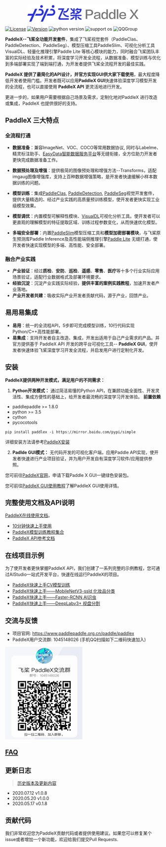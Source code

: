 <p align="center">
  <img src="./docs/gui/images/paddlex.png" width="360" height ="55" alt="PaddleX" align="middle" />
</p>

[![License](https://img.shields.io/badge/license-Apache%202-red.svg)](LICENSE)
[![Version](https://img.shields.io/github/release/PaddlePaddle/PaddleX.svg)](https://github.com/PaddlePaddle/PaddleX/releases)
![python version](https://img.shields.io/badge/python-3.6+-orange.svg)
![support os](https://img.shields.io/badge/os-linux%2C%20win%2C%20mac-yellow.svg)
![QQGroup](https://img.shields.io/badge/QQ_Group-1045148026-52B6EF?style=social&logo=tencent-qq&logoColor=000&logoWidth=20)

**PaddleX--飞桨全功能开发套件**，集成了飞桨视觉套件（PaddleClas、PaddleDetection、PaddleSeg）、模型压缩工具PaddleSlim、可视化分析工具VisualDL、轻量化推理引擎Paddle Lite 等核心模块的能力，同时融合飞桨团队丰富的实际经验及技术积累，将深度学习开发全流程，从数据准备、模型训练与优化到多端部署实现了端到端打通，为开发者提供飞桨全流程开发的最佳实践。

**PaddleX 提供了最简化的API设计，并官方实现GUI供大家下载使用**，最大程度降低开发者使用门槛。开发者既可以应用**PaddleX GUI**快速体验深度学习模型开发的全流程，也可以直接使用 **PaddleX API** 更灵活地进行开发。

更进一步的，如果用户需要根据自己场景及需求，定制化地对PaddleX 进行改造或集成，PaddleX 也提供很好的支持。

## PaddleX 三大特点

### 全流程打通

- **数据准备**：兼容ImageNet、VOC、COCO等常用数据协议, 同时与Labelme、精灵标注助手、[EasyData智能数据服务平台](https://ai.baidu.com/easydata/)等无缝衔接，全方位助力开发者更快完成数据准备工作。

- **数据预处理及增强**：提供极简的图像预处理和增强方法--Transforms，适配imgaug图像增强库，支持上百种数据增强策略，是开发者快速缓解小样本数据训练的问题。

- **模型训练**：集成[PaddleClas](https://github.com/PaddlePaddle/PaddleClas), [PaddleDetection](https://github.com/PaddlePaddle/PaddleDetection), [PaddleSeg](https://github.com/PaddlePaddle/PaddleSeg)视觉开发套件，提供大量精选的、经过产业实践的高质量预训练模型，使开发者更快实现工业级模型效果。

- **模型调优**：内置模型可解释性模块、[VisualDL](https://github.com/PaddlePaddle/VisualDL)可视化分析工具。使开发者可以更直观的理解模型的特征提取区域、训练过程参数变化，从而快速优化模型。

- **多端安全部署**：内置[PaddleSlim](https://github.com/PaddlePaddle/PaddleSlim)模型压缩工具和**模型加密部署模块**，与飞桨原生预测库Paddle Inference及高性能端侧推理引擎[Paddle Lite](https://github.com/PaddlePaddle/Paddle-Lite) 无缝打通，使开发者快速实现模型的多端、高性能、安全部署。

### 融合产业实践

- **产业验证**：经过**质检**、**安防**、**巡检**、**遥感**、**零售**、**医疗**等十多个行业实际应用场景验证，适配行业数据格式及部署环境要求。
- **经验沉淀**：沉淀产业实践实际经验，**提供丰富的案例实践教程**，加速开发者产业落地。
- **产业开发者共建**：吸收实际产业开发者贡献代码，源于产业，回馈产业。



## 易用易集成

- **易用**：统一的全流程API，5步即可完成模型训练，10行代码实现Python/C++高性能部署。
- **易集成**：支持开发者自主改造、集成，开发出适用于自己产业需求的产品。并官方提供基于 PaddleX API 开发的跨平台可视化工具-- **PaddleX GUI**，使开发者快速体验飞桨深度学习开发全流程，并启发用户进行定制化开发。

## 安装

**PaddleX提供两种开发模式，满足用户的不同需求：**

1. **Python开发模式：** 通过简洁易懂的Python API，在兼顾功能全面性、开发灵活性、集成方便性的基础上，给开发者最流畅的深度学习开发体验。
**前置依赖**
* paddlepaddle >= 1.8.0
* python >= 3.5
* cython
* pycocotools

```
pip install paddlex -i https://mirror.baidu.com/pypi/simple
```
详细安装方法请参考[PaddleX安装](https://paddlex.readthedocs.io/zh_CN/develop/install.html)


2.  **Padlde GUI模式：** 无代码开发的可视化客户端，应用Paddle API实现，使开发者快速进行产业项目验证，并为用户开发自有深度学习软件/应用提供参照。

您可前往[PaddleX官网](https://www.paddlepaddle.org.cn/paddle/paddlex)，申请下载Paddle X GUI一键绿色安装包。

您可前往[PaddleX GUI使用教程](./docs/gui/how_to_use.md)了解PaddleX GUI使用详情。


## 完整使用文档及API说明

[PaddleX在线使用文档](https://paddlex.readthedocs.io/zh_CN/develop/index.html)。

- [10分钟快速上手使用](https://paddlex.readthedocs.io/zh_CN/develop/quick_start.html)
- [PaddleX模型训练教程集合](https://paddlex.readthedocs.io/zh_CN/develop/train/index.html)
- [PaddleX API参考文档](https://paddlex.readthedocs.io/zh_CN/develop/apis/index.html)

## 在线项目示例

为了使开发者更快掌握PaddleX API，我们创建了一系列完整的示例教程，您可通过AIStudio一站式开发平台，快速在线运行PaddleX的项目。

- [PaddleX快速上手CV模型训练](https://aistudio.baidu.com/aistudio/projectdetail/450925)
- [PaddleX快速上手——MobileNetV3-ssld 化妆品分类](https://aistudio.baidu.com/aistudio/projectdetail/450220)
- [PaddleX快速上手——Faster-RCNN AI识虫](https://aistudio.baidu.com/aistudio/projectdetail/439888)
- [PaddleX快速上手——DeepLabv3+ 视盘分割](https://aistudio.baidu.com/aistudio/projectdetail/440197)

## 交流与反馈

- 项目官网: https://www.paddlepaddle.org.cn/paddle/paddlex
- PaddleX用户交流群: 1045148026 (手机QQ扫描如下二维码快速加入)  
<img src="./docs/gui/images/QR.jpg" width="250" height="300" alt="QQGroup" align="center" />

## [FAQ](./docs/gui/faq.md)

## 更新日志
> [历史版本及更新内容](https://paddlex.readthedocs.io/zh_CN/develop/change_log.html)

- 2020.07.12 v1.0.8
- 2020.05.20 v1.0.0
- 2020.05.17 v0.1.8

## 贡献代码

我们非常欢迎您为PaddleX贡献代码或者提供使用建议。如果您可以修复某个issue或者增加一个新功能，欢迎给我们提交Pull Requests.
